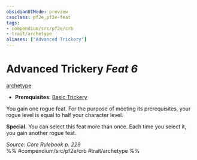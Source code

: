 ```yaml
---
obsidianUIMode: preview
cssclass: pf2e,pf2e-feat
tags:
- compendium/src/pf2e/crb
- trait/archetype
aliases: ["Advanced Trickery"]
---
```

# Advanced Trickery  *Feat 6*  
[archetype](../../rules/traits/archetype.md)  

- **Prerequisites**: [Basic Trickery](basic-trickery.md)

You gain one rogue feat. For the purpose of meeting its prerequisites, your rogue level is equal to half your character level.

**Special.** You can select this feat more than once. Each time you select it, you gain another rogue feat.

*Source: Core Rulebook p. 229*  
%% #compendium/src/pf2e/crb #trait/archetype %%